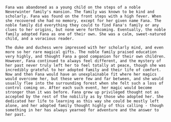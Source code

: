 	Fana was abandoned as a young child on the steps of a noble Neverwinter family's mansion. The family was known to be kind and scholarly. Fana was found on the front steps with a high fever. When she recovered she had no memory, except for her given name Fana. The noble family did everything they could to find Fana's family or any clues to her origins, but none were forthcoming. Eventually, the noble family adopted Fana as one of their own. She was a calm, sweet-natured child, and a voracious reader. 

	The duke and duchess were impressed with her scholarly mind, and even more so her rare magical gifts. The noble family praised education very highly, and thought Fana a good companion for their own children. However, Fana continued to always feel different, and the mystery of her past never truly left her to feel totally at peace, though she was incredibly grateful to her adopted family and their life of comfort. Now and then Fana would have an unexplainable fit where her magics would overcome her, but these were few and far between, and she would usually flee into the surrounding forest when she felt such a loss of control coming on. After each such event, her magic would become stronger than it was before. Fana grew up privileged thought not as accepted by the rest of the nobility as by those who adopted her. She dedicated her life to learning as this way she could be mostly left alone, and her adopted family thought highly of this calling - though something in her has always yearned for adventure and the answer to her past.